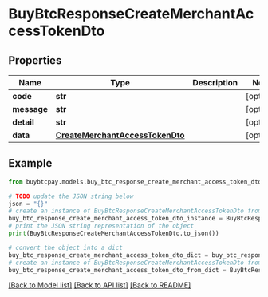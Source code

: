 # BuyBtcResponseCreateMerchantAccessTokenDto


## Properties

Name | Type | Description | Notes
------------ | ------------- | ------------- | -------------
**code** | **str** |  | [optional] 
**message** | **str** |  | [optional] 
**detail** | **str** |  | [optional] 
**data** | [**CreateMerchantAccessTokenDto**](CreateMerchantAccessTokenDto.md) |  | [optional] 

## Example

```python
from buybtcpay.models.buy_btc_response_create_merchant_access_token_dto import BuyBtcResponseCreateMerchantAccessTokenDto

# TODO update the JSON string below
json = "{}"
# create an instance of BuyBtcResponseCreateMerchantAccessTokenDto from a JSON string
buy_btc_response_create_merchant_access_token_dto_instance = BuyBtcResponseCreateMerchantAccessTokenDto.from_json(json)
# print the JSON string representation of the object
print(BuyBtcResponseCreateMerchantAccessTokenDto.to_json())

# convert the object into a dict
buy_btc_response_create_merchant_access_token_dto_dict = buy_btc_response_create_merchant_access_token_dto_instance.to_dict()
# create an instance of BuyBtcResponseCreateMerchantAccessTokenDto from a dict
buy_btc_response_create_merchant_access_token_dto_from_dict = BuyBtcResponseCreateMerchantAccessTokenDto.from_dict(buy_btc_response_create_merchant_access_token_dto_dict)
```
[[Back to Model list]](../README.md#documentation-for-models) [[Back to API list]](../README.md#documentation-for-api-endpoints) [[Back to README]](../README.md)


